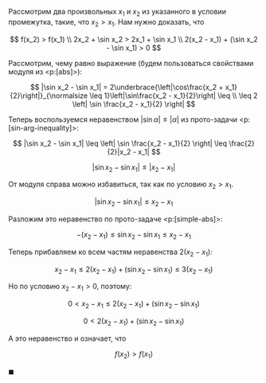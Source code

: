 Рассмотрим два произвольных $x_1$ и $x_2$ из указанного в условии промежутка, такие, что $x_2 > x_1$. Нам нужно доказать, что

$$ f(x_2) > f(x_1) \\ 2x_2 + \sin x_2 > 2x_1 + \sin x_1 \\ 2(x_2 - x_1) + (\sin x_2 - \sin x_1) > 0 $$

Рассмотрим, чему равно выражение (будем пользоваться свойствами модуля из <p:[abs]>):

$$ |\sin x_2 - \sin x_1| = 2\underbrace{\left|\cos\frac{x_2 + x_1}{2}\right|}_{\normalsize \leq 1}\left|\sin\frac{x_2 - x_1}{2}\right| \leq \\ \leq 2 \left| \sin \frac{x_2 - x_1}{2} \right| $$

Теперь воспользуемся неравенством $|\sin\alpha| \leq |\alpha|$ из прото-задачи <p:[sin-arg-inequality]>:

$$ |\sin x_2 - \sin x_1| \leq \left| \sin \frac{x_2 - x_1}{2} \right| \leq \frac{2}{2}|x_2 - x_1| $$

$$ |\sin x_2 - \sin x_1| \leq |x_2 - x_1| $$

От модуля справа можно избавиться, так как по условию $x_2 > x_1$.

$$ |\sin x_2 - \sin x_1| \leq x_2 - x_1 $$

Разложим это неравенство по прото-задаче <p:[simple-abs]>:

$$ -(x_2 - x_1) \leq \sin x_2 - \sin x_1 \leq x_2 - x_1 $$

Теперь прибавляем ко всем частям неравенства $2(x_2 - x_1)$:

$$ x_2 - x_1 \leq 2(x_2-x_1) + (\sin x_2 - \sin x_1) \leq 3(x_2 - x_1) $$

Но по условию $x_2 - x_1 > 0$, поэтому:

$$ 0 < x_2 - x_1 \leq 2(x_2-x_1) + (\sin x_2 - \sin x_1) $$

$$ 0 < 2(x_2-x_1) + (\sin x_2 - \sin x_1) $$

А это неравенство и означает, что

$$ f(x_2) > f(x_1) $$

$\blacksquare$